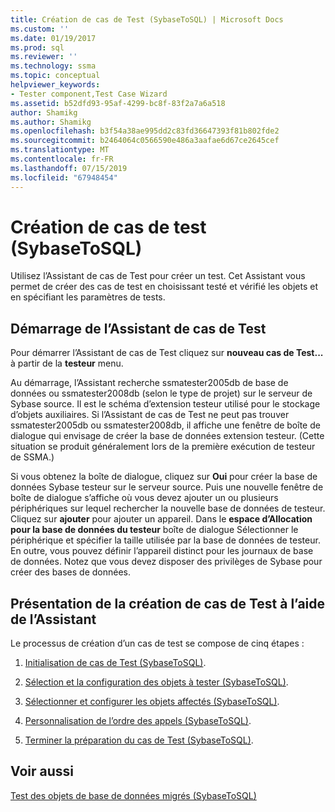 ```yaml
---
title: Création de cas de Test (SybaseToSQL) | Microsoft Docs
ms.custom: ''
ms.date: 01/19/2017
ms.prod: sql
ms.reviewer: ''
ms.technology: ssma
ms.topic: conceptual
helpviewer_keywords:
- Tester component,Test Case Wizard
ms.assetid: b52dfd93-95af-4299-bc8f-83f2a7a6a518
author: Shamikg
ms.author: Shamikg
ms.openlocfilehash: b3f54a38ae995dd2c83fd36647393f81b802fde2
ms.sourcegitcommit: b2464064c0566590e486a3aafae6d67ce2645cef
ms.translationtype: MT
ms.contentlocale: fr-FR
ms.lasthandoff: 07/15/2019
ms.locfileid: "67948454"
---
```

# <a name="creating-test-cases-sybasetosql"></a>Création de cas de test (SybaseToSQL)
Utilisez l’Assistant de cas de Test pour créer un test. Cet Assistant vous permet de créer des cas de test en choisissant testé et vérifié les objets et en spécifiant les paramètres de tests.  
  
## <a name="starting-the-test-case-wizard"></a>Démarrage de l’Assistant de cas de Test  
Pour démarrer l’Assistant de cas de Test cliquez sur **nouveau cas de Test...**  à partir de la **testeur** menu.  
  
Au démarrage, l’Assistant recherche ssmatester2005db de base de données ou ssmatester2008db (selon le type de projet) sur le serveur de Sybase source. Il est le schéma d’extension testeur utilisé pour le stockage d’objets auxiliaires. Si l’Assistant de cas de Test ne peut pas trouver ssmatester2005db ou ssmatester2008db, il affiche une fenêtre de boîte de dialogue qui envisage de créer la base de données extension testeur. (Cette situation se produit généralement lors de la première exécution de testeur de SSMA.)  
  
Si vous obtenez la boîte de dialogue, cliquez sur **Oui** pour créer la base de données Sybase testeur sur le serveur source. Puis une nouvelle fenêtre de boîte de dialogue s’affiche où vous devez ajouter un ou plusieurs périphériques sur lequel rechercher la nouvelle base de données de testeur. Cliquez sur **ajouter** pour ajouter un appareil. Dans le **espace d’Allocation pour la base de données du testeur** boîte de dialogue Sélectionner le périphérique et spécifier la taille utilisée par la base de données de testeur. En outre, vous pouvez définir l’appareil distinct pour les journaux de base de données. Notez que vous devez disposer des privilèges de Sybase pour créer des bases de données.  
  
## <a name="overview-of-creating-test-cases-using-the-wizard"></a>Présentation de la création de cas de Test à l’aide de l’Assistant  
Le processus de création d’un cas de test se compose de cinq étapes :  
  
1.  [Initialisation de cas de Test &#40;SybaseToSQL&#41;](../../ssma/sybase/initializing-test-cases-sybasetosql.md).  
  
2.  [Sélection et la configuration des objets à tester &#40;SybaseToSQL&#41;](../../ssma/sybase/selecting-and-configuring-objects-to-test-sybasetosql.md).  
  
3.  [Sélectionner et configurer les objets affectés &#40;SybaseToSQL&#41;](../../ssma/sybase/selecting-and-configuring-affected-objects-sybasetosql.md).  
  
4.  [Personnalisation de l’ordre des appels &#40;SybaseToSQL&#41;](../../ssma/sybase/customizing-calls-order-sybasetosql.md).  
  
5.  [Terminer la préparation du cas de Test &#40;SybaseToSQL&#41;](../../ssma/sybase/finishing-test-case-preparation-sybasetosql.md).  
  
## <a name="see-also"></a>Voir aussi  
[Test des objets de base de données migrés &#40;SybaseToSQL&#41;](../../ssma/sybase/testing-migrated-database-objects-sybasetosql.md)  
  
